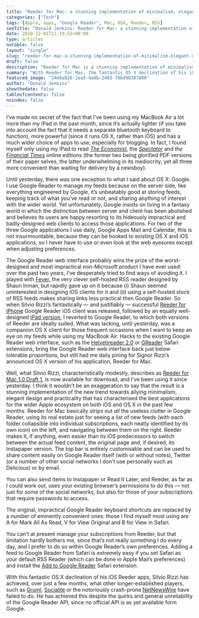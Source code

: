 ```yaml
---
title: "Reeder for Mac: a stunning implementation of minimalism, elegant design and practicality in one RSS client"
categories: ["Tech"]
tags: [Apple, apps, "Google Reader", Mac, OSX, Reeder, RSS]
seoTitle: "Donald Jenkins: Reeder for Mac: a stunning implementation of minimalism, elegant design and practicality in one RSS client"
date: 2010-12-01T11:19:52+00:00
type: articles
notable: false
layout: "single"
slug: "reeder-for-mac-a-stunning-implementation-of-minimalism-elegant-design-and-practicality-in-one-rss-client"
draft: false
description: "Reeder for Mac is a stunning implementation of minimalism, elegant design and practicality in one RSS client, achieved despite the quirks and general unreliability of the Google Reader API"
summary: "With Reeder for Mac, the fantastic OS X declination of his iOS Reeder apps, Silvio Rizzi has achieved, over just a few months, what other longer-established players, such as Gruml, Socialite or the notoriously crash-prone NetNewsWire have failed to do. He has achieved this despite the quirks and general unreliability of the Google Reader API, since no official API is as yet available from Google."
featured_image: "24e6a826-1ea5-4adb-2403-f0bd98387800"
author: "Donald Jenkins"
showthedate: false
tableofcontents: false
noindex: false
---
```


I’ve made no secret of the fact that I’ve been using my MacBook Air a lot more than my iPad in the past month, since it’s actually lighter (if you take into account the fact that it needs a separate bluetooth keyboard to function), more powerful (since it runs OS X, rather than iOS) and has a much wider choice of apps to use, especially for blogging. In fact, I found myself only using my iPad to read _[The Economist](https://itunes.apple.com/us/app/the-economist-on-ipad/id400660644?mt=8)_, the _[Spectator](https://itunes.apple.com/au/app/the-spectator/id324859560?mt=8)_ and _the [Financial Times](https://itunes.apple.com/us/app/financial-times-ipad-edition/id370723705?mt=8)_ online editions (the former two being glorified PDF versions of their paper selves, the latter underwhelming in its mediocrity, yet all three more convenient than waiting for delivery by a newsboy).

Until yesterday, there was one exception to what I said about OS X: Google. I use Google Reader to manage my feeds because on the server side, like everything engineered by Google, it’s unbeatably good at storing feeds, keeping track of what you’ve read or not, and sharing anything of interest with the wider world. Yet unfortunately, Google insists on living in a fantasy world in which the distinction between server and client has been abolished and believes its users are happy resorting to its hideously impractical and badly-designed web clients to access those applications. For two of the three Google applications I use daily, Google Apps Mail and Calendar, this is not insurmountable, because they can be hooked to existing OS X and iOS applications, so I never have to use or even look at the web eyesores except when adjusting preferences.

The Google Reader web interface probably wins the prize of the worst-designed and most impractical non-Microsoft product I have ever used: over the past two years, I’ve desperately tried to find ways of avoiding it. I played with [Fever](https://feedafever.com/), the very clever self-hosted RSS reader designed by Shaun Inman, but rapidly gave up on it because (i) Shaun seemed uninterested in designing iOS clients for it and (ii) using a self-hosted stock of RSS feeds makes sharing links less practical then Google Reader. So when Silvio Rizzi’s fantastically — and justifiably — successful [Reeder for iPhone](https://itunes.apple.com/us/app/reeder/id325502379?mt=8) Google Reader iOS client was released, followed by an equally well-designed [iPad version](https://itunes.apple.com/us/app/reeder-for-ipad/id375661689?mt=8), I reverted to Google Reader, to which both versions of Reeder are ideally suited. What was lacking, until yesterday, was a companion OS X client for those frequent occasions when I want to keep an eye on my feeds while using my MacBook Air. Hacks to the existing Google Reader web interface, such as the [Helvetireader 2.0](https://github.com/ronny/helvetireader-safari-extension) or [GReader](https://web.archive.org/web/20120306121525/https://rafeed.me:80/safari-extensions/) Safari extensions, bring the Google Reader web interface back just below tolerable proportions, but still had me daily pining for Signor Rizzi’s announced OS X version of his application, Reeder for Mac.

Well, what Silvio Rizzi, characteristically modestly, describes as [Reeder for Mac 1.0 Draft 1](https://madeatgloria.com/brewery), is now available for download, and I’ve been using it since yesterday. I think it wouldn’t be an exaggeration to say that the result is a stunning implementation of the new trend towards allying minimalism, elegant design and practicality that has characterised the best applications for the wider Apple ecosystem on both iOS and OS X in the past few months. Reeder for Mac basically strips out _all_ the useless clutter in Google Reader, using its real estate just for seeing a list of new feeds (with each folder collapsible into individual subscriptions, each neatly identified by its own icon) on the left, and navigating between them on the right. Reeder makes it, if anything, even easier than its iOS predecessors to switch between the actual feed content, the original page and, if desired, its Instapaper version. The top bar is entirely customisable and can be used to share content easily on Google Reader itself (with or without notes), Twitter (or a number of other social networks I don’t use personally such as Delicious) or by email.

You can also send items to Instapaper or Read It Later, and Reeder, as far as I could work out, uses your existing browser’s permissions to do this — not just for some of the social networks, but also for those of your subscriptions that require passwords to access.

The original, impractical Google Reader keyboard shortcuts are replaced by a number of eminently convenient ones: those I find myself most using are A for Mark All As Read, V for View Original and B for View in Safari.

You can’t at present manage your subscriptions from Reeder, but that limitation hardly bothers me, since that’s not really something I do every day, and I prefer to do so within Google Reader’s own preferences. Adding a feed to Google Reader from Safari is extremely easy if you set Safari as your default RSS Reader (which can be done in Apple Mail’s preferences) and install the [Add to Google Reader](https://web.archive.org/web/20100705105036/https://codaset.com:80/robwilkerson/add-to-google-reader/wiki) Safari extension.

With this fantastic OS X declination of his iOS Reeder apps, Silvio Rizzi has achieved, over just a few months, what other longer-established players, such as [Gruml](https://web.archive.org/web/20220126201637/https://www.grumlapp.com), [Socialite](https://www.realmacsoftware.com/socialite/) or the notoriously crash-prone [NetNewsWire](https://netnewswireapp.com/mac/) have failed to do. He has achieved this despite the quirks and general unreliability of the Google Reader API, since no official API is as yet available form Google.
